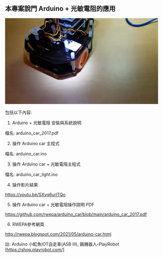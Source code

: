 ## 本專案說門 Arduino + 光敏電阻的應用

![image](https://github.com/rwepa/arduino_car/blob/main/imgs/arduino_car.png)

包括以下內容:

1. Arduino + 光敏電阻 安裝與系統說明

檔名: arduino_car_2017.pdf

2. 操作 Arduino car 主程式

檔名: arduino_car.ino

3. 操作 Arduino car + 光敏電阻主程式

檔名: arduino_car_light.ino

4. 操作影片結果

https://youtu.be/SXyq6urlTQo

5. 操作 Arduino car + 光敏電阻操作說明 PDF

https://github.com/rwepa/arduino_car/blob/main/arduino_car_2017.pdf

6. RWEPA參考網頁

http://rwepa.blogspot.com/2021/05/arduino-car.html

註: Arduino 小魟魚IOT自走車(ASB Ⅲ), 飆機器人-PlayRobot [https://shop.playrobot.com/]
